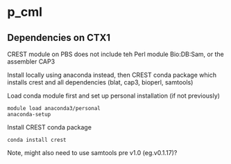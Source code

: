 # p_cml

## Dependencies on CTX1

CREST module on PBS does not include teh Perl module Bio:DB:Sam, or the assembler CAP3

Install locally using anaconda instead, then CREST conda package which installs crest and all dependencies (blat, cap3, bioperl, samtools) 

Load conda module first and set up personal installation (if not previously)
```
module load anaconda3/personal
anaconda-setup
```

Install CREST conda package
```
conda install crest
```

Note, might also need to use samtools pre v1.0 (eg.v0.1.17)?
